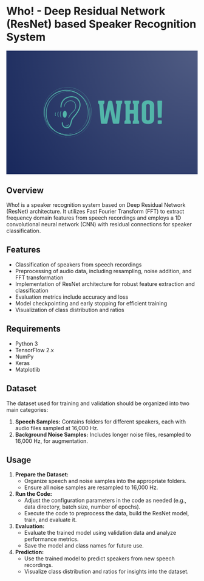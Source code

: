 <!DOCTYPE html>
<html lang="en">
<head>
    <meta charset="UTF-8">
    <meta name="viewport" content="width=device-width, initial-scale=1.0">
    <style> .center {display: block;margin-left: auto;margin-right: auto;width: 50%; }</style>
</head>
<body>
    <h1>Who! - Deep Residual Network (ResNet) based Speaker Recognition System</h1>
    <img src="logo.png" alt="Who! Logo" class="center" style="width: 600px; height: auto;">
    <h2>Overview</h2>
    <p>Who! is a speaker recognition system based on Deep Residual Network (ResNet) architecture. It utilizes Fast Fourier Transform (FFT) to extract frequency domain features from speech recordings and employs a 1D convolutional neural network (CNN) with residual connections for speaker classification.</p>
    <h2>Features</h2>
    <ul>
        <li>Classification of speakers from speech recordings</li>
        <li>Preprocessing of audio data, including resampling, noise addition, and FFT transformation</li>
        <li>Implementation of ResNet architecture for robust feature extraction and classification</li>
        <li>Evaluation metrics include accuracy and loss</li>
        <li>Model checkpointing and early stopping for efficient training</li>
        <li>Visualization of class distribution and ratios</li>
    </ul>
    <h2>Requirements</h2>
    <ul>
        <li>Python 3</li>
        <li>TensorFlow 2.x</li>
        <li>NumPy</li>
        <li>Keras</li>
        <li>Matplotlib</li>
    </ul>
    <h2>Dataset</h2>
    <p>The dataset used for training and validation should be organized into two main categories:</p>
    <ol>
        <li><strong>Speech Samples:</strong> Contains folders for different speakers, each with audio files sampled at 16,000 Hz.</li>
        <li><strong>Background Noise Samples:</strong> Includes longer noise files, resampled to 16,000 Hz, for augmentation.</li>
    </ol>
    <h2>Usage</h2>
    <ol>
        <li><strong>Prepare the Dataset:</strong>
            <ul>
                <li>Organize speech and noise samples into the appropriate folders.</li>
                <li>Ensure all noise samples are resampled to 16,000 Hz.</li>
            </ul>
        </li>
        <li><strong>Run the Code:</strong>
            <ul>
                <li>Adjust the configuration parameters in the code as needed (e.g., data directory, batch size, number of epochs).</li>
                <li>Execute the code to preprocess the data, build the ResNet model, train, and evaluate it.</li>
            </ul>
        </li>
        <li><strong>Evaluation:</strong>
            <ul>
                <li>Evaluate the trained model using validation data and analyze performance metrics.</li>
                <li>Save the model and class names for future use.</li>
            </ul>
        </li>
        <li><strong>Prediction:</strong>
            <ul>
                <li>Use the trained model to predict speakers from new speech recordings.</li>
                <li>Visualize class distribution and ratios for insights into the dataset.</li>
            </ul>
        </li>
    </ol>
</body>
</html>
